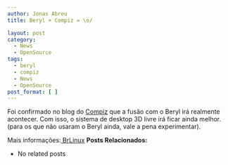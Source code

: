 ```yaml
---
author: Jonas Abreu
title: Beryl + Compiz = \o/

layout: post
category:
  - News
  - OpenSource
tags:
  - beryl
  - compiz
  - News
  - OpenSource
post_format: [ ]
---
```

Foi confirmado no blog do [Compiz][1] que a fusão com o Beryl irá realmente acontecer. Com isso, o sistema de desktop 3D livre irá ficar ainda melhor. (para os que não usaram o Beryl ainda, vale a pena experimentar).

Mais informações:[ BrLinux][2] 
**Posts Relacionados:** 
*   No related posts












 [1]: http://compiz.blogspot.com/2007/04/official-announcement-of-merge.html
 [2]: http://br-linux.org/linux/desktop-3d-beryl-e-compiz-vao-mesmo-se-unir#comment-63149





